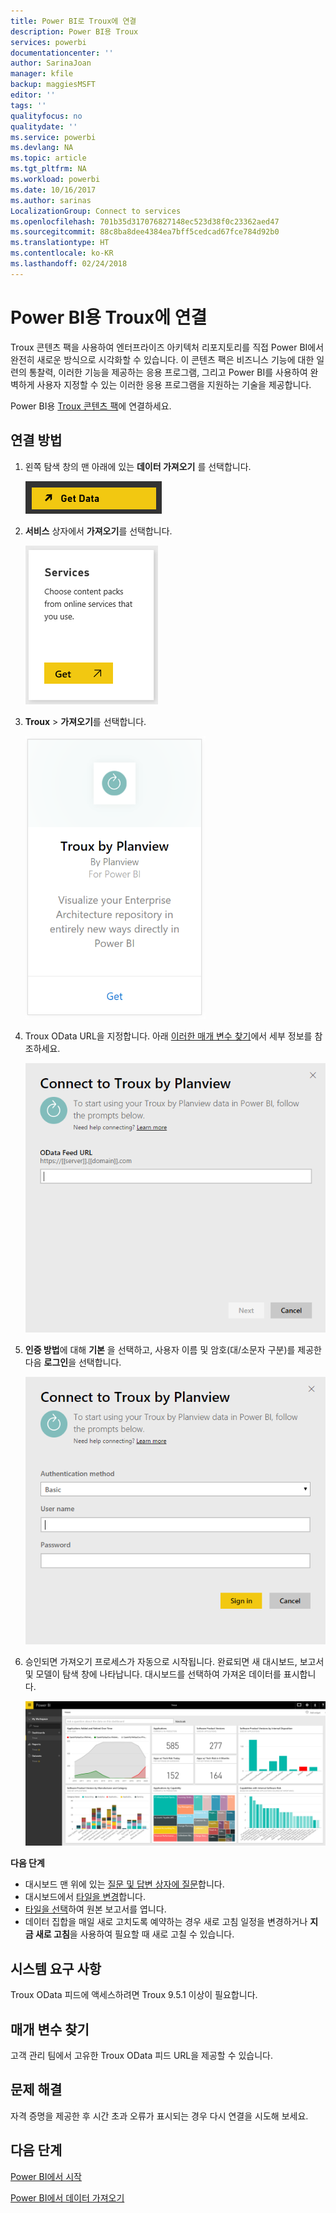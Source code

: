 ```yaml
---
title: Power BI로 Troux에 연결
description: Power BI용 Troux
services: powerbi
documentationcenter: ''
author: SarinaJoan
manager: kfile
backup: maggiesMSFT
editor: ''
tags: ''
qualityfocus: no
qualitydate: ''
ms.service: powerbi
ms.devlang: NA
ms.topic: article
ms.tgt_pltfrm: NA
ms.workload: powerbi
ms.date: 10/16/2017
ms.author: sarinas
LocalizationGroup: Connect to services
ms.openlocfilehash: 701b35d317076827148ec523d38f0c23362aed47
ms.sourcegitcommit: 88c8ba8dee4384ea7bff5cedcad67fce784d92b0
ms.translationtype: HT
ms.contentlocale: ko-KR
ms.lasthandoff: 02/24/2018
---
```

# <a name="connect-to-troux-for-power-bi"></a>Power BI용 Troux에 연결
Troux 콘텐츠 팩을 사용하여 엔터프라이즈 아키텍처 리포지토리를 직접 Power BI에서 완전히 새로운 방식으로 시각화할 수 있습니다. 이 콘텐츠 팩은 비즈니스 기능에 대한 일련의 통찰력, 이러한 기능을 제공하는 응용 프로그램, 그리고 Power BI를 사용하여 완벽하게 사용자 지정할 수 있는 이러한 응용 프로그램을 지원하는 기술을 제공합니다.

Power BI용 [Troux 콘텐츠 팩](https://app.powerbi.com/getdata/services/troux)에 연결하세요.

## <a name="how-to-connect"></a>연결 방법
1. 왼쪽 탐색 창의 맨 아래에 있는 **데이터 가져오기** 를 선택합니다.
   
   ![](media/service-connect-to-troux/getdata.png)
2. **서비스** 상자에서 **가져오기**를 선택합니다.
   
   ![](media/service-connect-to-troux/services.png)
3. **Troux** \>  **가져오기**를 선택합니다.
   
   ![](media/service-connect-to-troux/troux.png)
4. Troux OData URL을 지정합니다. 아래 [이러한 매개 변수 찾기](#FindingParams)에서 세부 정보를 참조하세요.
   
   ![](media/service-connect-to-troux/params.png)
5. **인증 방법**에 대해 **기본** 을 선택하고, 사용자 이름 및 암호(대/소문자 구분)를 제공한 다음 **로그인**을 선택합니다.
   
    ![](media/service-connect-to-troux/creds.png)
6. 승인되면 가져오기 프로세스가 자동으로 시작됩니다. 완료되면 새 대시보드, 보고서 및 모델이 탐색 창에 나타납니다. 대시보드를 선택하여 가져온 데이터를 표시합니다.
   
     ![](media/service-connect-to-troux/dashboard.png)

**다음 단계**

* 대시보드 맨 위에 있는 [질문 및 답변 상자에 질문](power-bi-q-and-a.md)합니다.
* 대시보드에서 [타일을 변경](service-dashboard-edit-tile.md)합니다.
* [타일을 선택](service-dashboard-tiles.md)하여 원본 보고서를 엽니다.
* 데이터 집합을 매일 새로 고치도록 예약하는 경우 새로 고침 일정을 변경하거나 **지금 새로 고침**을 사용하여 필요할 때 새로 고칠 수 있습니다.

## <a name="system-requirements"></a>시스템 요구 사항
Troux OData 피드에 액세스하려면 Troux 9.5.1 이상이 필요합니다.

<a name="FindingParams"></a>

## <a name="finding-parameters"></a>매개 변수 찾기
고객 관리 팀에서 고유한 Troux OData 피드 URL을 제공할 수 있습니다.

## <a name="troubleshooting"></a>문제 해결
자격 증명을 제공한 후 시간 초과 오류가 표시되는 경우 다시 연결을 시도해 보세요.

## <a name="next-steps"></a>다음 단계
[Power BI에서 시작](service-get-started.md)

[Power BI에서 데이터 가져오기](service-get-data.md)

